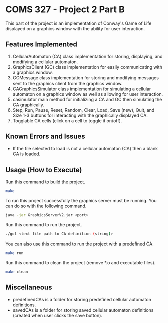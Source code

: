 # COMS 327 - Project 2 Part B
This part of the project is an implementation of Conway's Game of Life displayed on a graphics window with the ability for user interaction.

## Features Implemented

1. CellularAutomaton (CA) class implementation for storing, displaying, and modifying a cellular automaton.
2. GraphicsClient (GC) class implementation for easily communicating with a graphics window.
3. GCMessage class implementation for storing and modifying messages sent to the graphics client from the graphics window.
4. CAGraphicsSimulator class implementation for simulating a cellular automaton on a graphics window as well as allowing for user interaction.
5. casimulator main method for initializing a CA and GC then simulating the CA graphically.
6. Step, Run, Pause, Reset, Random, Clear, Load, Save (new), Quit, and Size 1-3 buttons for interacting with the graphically displayed CA.
7. Togglable CA cells (click on a cell to toggle it on/off).

## Known Errors and Issues

- If the file selected to load is not a cellular automaton (CA) then a blank CA is loaded.

## Usage (How to Execute)

Run this command to build the project.
```sh
make
```
To run this project successfully the graphics server must be running. You can do so with the following command.
```sh
java -jar GraphicsServerV2.jar <port>
```
Run this command to run the project.
```sh
./gol <text file path to CA definition (string)>
```
You can also use this command to run the project with a predefined CA.
```sh
make run
```
Run this command to clean the project (remove *.o and executable files).
```sh
make clean
```

## Miscellaneous
- predefinedCAs is a folder for storing predefined cellular automaton definitions.
- savedCAs is a folder for storing saved cellular automaton definitions (created when user clicks the save button).
